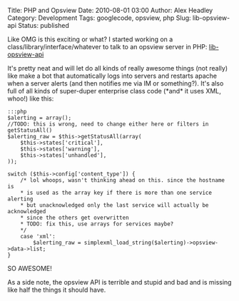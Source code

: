 Title: PHP and Opsview
Date: 2010-08-01 03:00
Author: Alex Headley
Category: Development
Tags: googlecode, opsview, php
Slug: lib-opsview-api
Status: published

Like OMG is this exciting or what? I started working on a
class/library/interface/whatever to talk to an opsview server in PHP:
[lib-opsview-api](http://code.google.com/p/lib-opsview-api/)

It's pretty neat and will let do all kinds of really awesome things (not
really) like make a bot that automatically logs into servers and
restarts apache when a server alerts (and then notifies me via IM or
something?). It's also full of all kinds of super-duper enterprise class
code (\*and\* it uses XML, whoo!) like this:

    :::php
    $alerting = array();
    //TODO: this is wrong, need to change either here or filters in
    getStatusAll()
    $alerting_raw = $this->getStatusAll(array(
        $this->states['critical'],
        $this->states['warning'],
        $this->states['unhandled'],
    ));

    switch ($this->config['content_type']) {
        /* lol whoops, wasn't thinking ahead on this. since the hostname is
        * is used as the array key if there is more than one service alerting
        * but unacknowledged only the last service will actually be acknowledged
        * since the others get overwritten
        * TODO: fix this, use arrays for services maybe?
        */
        case 'xml':
            $alerting_raw = simplexml_load_string($alerting)->opsview->data->list;
    }

SO AWESOME!

As a side note, the opsview API is terrible and stupid and bad and is
missing like half the things it should have.
